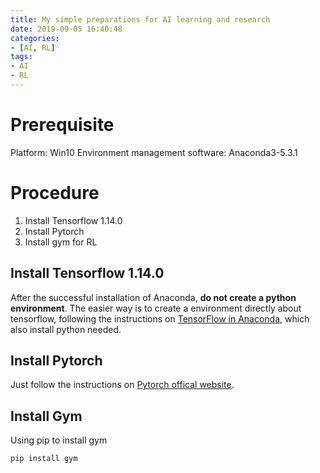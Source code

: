 ```yaml
---
title: My simple preparations for AI learning and research
date: 2019-09-05 16:40:48
categories:
- [AI, RL]
tags: 
- AI 
- RL
---
```

# Prerequisite
Platform: Win10
Environment management software: Anaconda3-5.3.1

# Procedure
1. Install Tensorflow 1.14.0
2. Install Pytorch
3. Install gym for RL

## Install Tensorflow 1.14.0
After the successful installation of Anaconda, **do not create a python environment**. The easier way is to create a environment directly about tensorflow, following the instructions on [TensorFlow in Anaconda](https://www.anaconda.com/tensorflow-in-anaconda/), which also install python needed.

## Install Pytorch
Just follow the instructions on [Pytorch offical website](https://pytorch.org/).

## Install Gym
Using pip to install gym
```python
pip install gym
```



